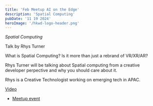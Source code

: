 ```yaml
---
title: 'Feb Meetup AI on the Edge'
description: 'Spatial Computing'
pubDate: '11 19 2024'
heroImage: '/hkwd-logo-header.png'
---
```


*Spatial Computing*

Talk by Rhys Turner

What is Spatial Computing? Is it more than just a rebrand of VR/XR/AR?

Rhys Turner will be talking about Spatial computing from a creative developer perpective and why you should care about it.

Rhys is a Creative Technologist working on emerging tech in APAC.

[Video]()

- [Meetup event](https://www.meetup.com/hk-web-dev/events/302939315)